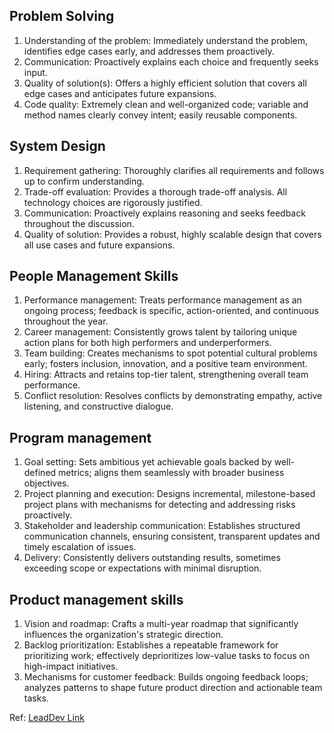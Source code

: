 ## Problem Solving
1. Understanding of the problem: Immediately understand the problem, identifies edge cases early, and addresses them proactively.
2. Communication: Proactively explains each choice and frequently seeks input.
3. Quality of solution(s): Offers a highly efficient solution that covers all edge cases and anticipates future expansions.
4. Code quality: Extremely clean and well-organized code; variable and method names clearly convey intent; easily reusable components.

## System Design
1. Requirement gathering: Thoroughly clarifies all requirements and follows up to confirm understanding.
2. Trade-off evaluation: Provides a thorough trade-off analysis. All technology choices are rigorously justified.
3. Communication: Proactively explains reasoning and seeks feedback throughout the discussion.
4. Quality of solution: Provides a robust, highly scalable design that covers all use cases and future expansions.

## People Management Skills
1. Performance management: Treats performance management as an ongoing process; feedback is specific, action-oriented, and continuous throughout the year.
2. Career management: Consistently grows talent by tailoring unique action plans for both high performers and underperformers.
3. Team building: Creates mechanisms to spot potential cultural problems early; fosters inclusion, innovation, and a positive team environment.
4. Hiring: Attracts and retains top-tier talent, strengthening overall team performance.
5. Conflict resolution: Resolves conflicts by demonstrating empathy, active listening, and constructive dialogue.

## Program management
1. Goal setting: Sets ambitious yet achievable goals backed by well-defined metrics; aligns them seamlessly with broader business objectives.
2. Project planning and execution: Designs incremental, milestone-based project plans with mechanisms for detecting and addressing risks proactively.
3. Stakeholder and leadership communication: Establishes structured communication channels, ensuring consistent, transparent updates and timely escalation of issues.
4. Delivery: Consistently delivers outstanding results, sometimes exceeding scope or expectations with minimal disruption.

## Product management skills
1. Vision and roadmap: Crafts a multi-year roadmap that significantly influences the organization's strategic direction.
2. Backlog prioritization: Establishes a repeatable framework for prioritizing work; effectively deprioritizes low-value tasks to focus on high-impact initiatives.
3. Mechanisms for customer feedback: Builds ongoing feedback loops; analyzes patterns to shape future product direction and actionable team tasks.

Ref: [LeadDev Link](https://leaddev.com/hiring/guide-engineering-manager-interviews)